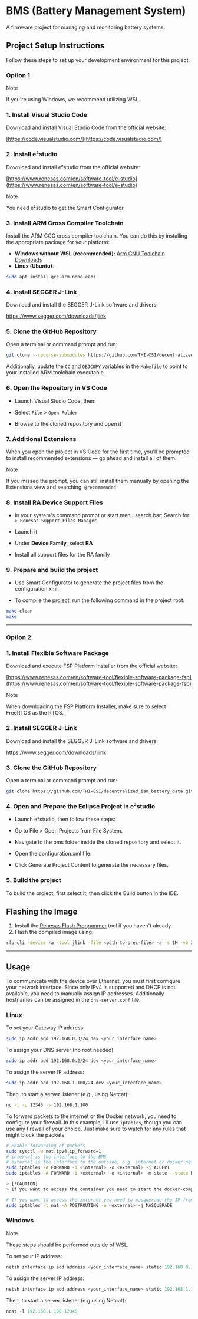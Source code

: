 # BMS (Battery Management System)

A firmware project for managing and monitoring battery systems.

## Project Setup Instructions

Follow these steps to set up your development environment for this project:

### Option 1

> [!Note] 
> If you're using Windows, we recommend utilizing WSL.

### 1. Install Visual Studio Code

Download and install Visual Studio Code from the official website:

[https://code.visualstudio.com/](https://code.visualstudio.com/)

### 2. Install e²studio

Download and install e²studio from the official website:

[https://www.renesas.com/en/software-tool/e-studio](https://www.renesas.com/en/software-tool/e-studio)

> [!NOTE]
> You need e²studio to get the Smart Configurator.

### 3. Install ARM Cross Compiler Toolchain

Install the ARM GCC cross compiler toolchain. You can do this by installing the appropriate package for your platform:

- **Windows without WSL (recommended):** [Arm GNU Toolchain Downloads](https://developer.arm.com/downloads/-/arm-gnu-toolchain-downloads)
- **Linux (Ubuntu):**  
```bash
sudo apt install gcc-arm-none-eabi
```

### 4. Install SEGGER J-Link

Download and install the SEGGER J-Link software and drivers: 

https://www.segger.com/downloads/jlink

### 5. Clone the GitHub Repository

Open a terminal or command prompt and run:
```bash
git clone --recurse-submodules https://github.com/THI-CSI/decentralized_iam_battery_data.git
```

Additionally, update the `CC` and `OBJCOPY` variables in the `Makefile` to point to your installed ARM toolchain executable.

### 6. Open the Repository in VS Code

- Launch Visual Studio Code, then:

- Select `File` > `Open Folder`

- Browse to the cloned repository and open it

### 7. Additional Extensions

When you open the project in VS Code for the first time, you'll be prompted to install recommended extensions — go ahead and install all of them.

> [!NOTE]
> If you missed the prompt, you can still install them manually by opening the Extensions view and searching: `@recommended`

### 8. Install RA Device Support Files

- In your system's command prompt or start menu search bar:
Search for `> Renesas Support Files Manager`

- Launch it

- Under **Device Family**, select **RA**

- Install all support files for the RA family

### 9. Prepare and build the project

- Use Smart Configurator to generate the project files from the configuration.xml.

- To compile the project, run the following command in the project root:
```bash
make clean 
make 
```

---

### Option 2

### 1. Install Flexible Software Package 

Download and execute FSP Platform Installer from the official website:

[https://www.renesas.com/en/software-tool/flexible-software-package-fsp](https://www.renesas.com/en/software-tool/flexible-software-package-fsp)

> [!Note] 
> When downloading the FSP Platform Installer, make sure to select FreeRTOS as the RTOS.

### 2. Install SEGGER J-Link

Download and install the SEGGER J-Link software and drivers: 

https://www.segger.com/downloads/jlink

### 3. Clone the GitHub Repository

Open a terminal or command prompt and run:
```bash
git clone https://github.com/THI-CSI/decentralized_iam_battery_data.git
```

### 4. Open and Prepare the Eclipse Project in e²studio

- Launch e²studio, then follow these steps:

- Go to File > Open Projects from File System.

- Navigate to the bms folder inside the cloned repository and select it.

- Open the configuration.xml file.

- Click Generate Project Content to generate the necessary files.

### 5. Build the project

To build the project, first select it, then click the Build button in the IDE.


## Flashing the Image 

1. Install the [Renesas Flash Programmer](https://www.renesas.com/en/software-tool/renesas-flash-programmer-programming-gui#overview) tool if you haven't already. 
2. Flash the compiled image using: 
```bash 
rfp-cli -device ra -tool jlink -file <path-to-srec-file> -a -s 1M -vo 3.3 -if swd 
```

---

## Usage

To communicate with the device over Ethernet, you must first configure your network interface. Since only IPv4 is supported and DHCP is not available, you need to manually assign IP addresses. Additionally hostnames can be assigned in the `dns-server.conf` file.

### Linux

To set your Gateway IP address:
```bash
sudo ip addr add 192.168.0.3/24 dev <your_interface_name>
```
To assign your DNS server (no root needed)
```bash
sudo ip addr add 192.168.0.2/24 dev <your_interface_name>
```
To assign the server IP address:
```bash
sudo ip addr add 192.168.1.100/24 dev <your_interface_name>
```
Then, to start a server listener (e.g., using Netcat):
```bash
nc -l -p 12345 -s 192.168.1.100
```

To forward packets to the internet or the Docker network, you need to configure your firewall. In this example, I’ll use `iptables`, though you can use any firewall of your choice. Just make sure to watch for any rules that might block the packets.

```bash
# Enable forwarding of packets
sudo sysctl -w net.ipv4.ip_forward=1
# internal is the interface to the BMS
# external is the interface to the outside, e.g. internet or docker network
sudo iptables -A FORWARD -i <internal> -o <external> -j ACCEPT
sudo iptables -A FORWARD -i <external> -o <internal> -m state --state RELATED,ESTABLISHED -j ACCEPT 

> [!CAUTION]
> If you want to access the container you need to start the docker-compose files from the cloud and blockchain with podman-compose as root. The external interface is going to be podman0.

# If you want to access the internet you need to masquerade the IP from the BMS for routing purposes
sudo iptables -t nat -A POSTROUTING -o <external> -j MASQUERADE
```

### Windows

> [!Note] 
> These steps should be performed outside of WSL.

To set your IP address:
```powershell
netsh interface ip add address <your_interface_name> static 192.168.0.3 255.255.255.0
```

To assign the server IP address:
```powershell 
netsh interface ip add address <your_interface_name> static 192.168.1.100 255.255.255.0
```

Then, to start a server listener (e.g using Netcat):
```powershell
ncat -l 192.168.1.100 12345
```
